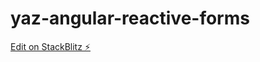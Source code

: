 # yaz-angular-reactive-forms

[Edit on StackBlitz ⚡️](https://stackblitz.com/edit/yaz-angular-reactive-forms)